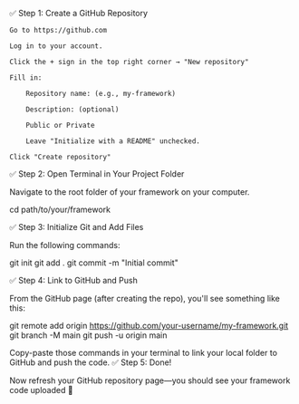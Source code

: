 
✅ Step 1: Create a GitHub Repository

    Go to https://github.com

    Log in to your account.

    Click the + sign in the top right corner → "New repository"

    Fill in:

        Repository name: (e.g., my-framework)

        Description: (optional)

        Public or Private

        Leave "Initialize with a README" unchecked.

    Click "Create repository"

✅ Step 2: Open Terminal in Your Project Folder

Navigate to the root folder of your framework on your computer.

cd path/to/your/framework

✅ Step 3: Initialize Git and Add Files

Run the following commands:

git init
git add .
git commit -m "Initial commit"

✅ Step 4: Link to GitHub and Push

From the GitHub page (after creating the repo), you'll see something like this:

git remote add origin https://github.com/your-username/my-framework.git
git branch -M main
git push -u origin main

Copy-paste those commands in your terminal to link your local folder to GitHub and push the code.
✅ Step 5: Done!

Now refresh your GitHub repository page—you should see your framework code uploaded 🎉
